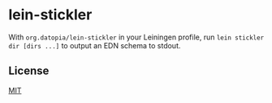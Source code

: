 # lein-stickler

With `org.datopia/lein-stickler` in your Leiningen profile, run `lein stickler
dir [dirs ...]` to output an EDN schema to stdout.

## License

[MIT](LICENSE)

